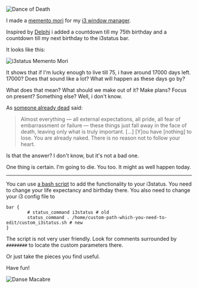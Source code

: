 ![Dance of Death](https://upload.wikimedia.org/wikipedia/commons/thumb/8/84/Dance_of_Death_%28replica_of_15th_century_fresco%3B_National_Gallery_of_Slovenia%29.jpg/2048px-Dance_of_Death_%28replica_of_15th_century_fresco%3B_National_Gallery_of_Slovenia%29.jpg)

I made a [memento mori](https://en.wikipedia.org/wiki/Memento_mori) for my [i3 window manager](http://i3wm.org/).

Inspired by [Delphi](https://itunes.apple.com/us/app/delphi-simplicity-clarity/id1172671058?mt=8) i added a countdown till my 75th birthday and a countdown till my next birthday to the i3status bar.

It looks like this:

![i3status Memento Mori](/files/blog/memento-mori/i3status_memento_mori.png)

It shows that if I'm lucky enough to live till 75, i have around 17000 days left. 17000? Does that sound like a lot? What will happen as these days go by?

What does that mean? What should we make out of it? Make plans? Focus on present? Something else? Well, i don't know.

As [someone already dead](http://news.stanford.edu/2005/06/14/jobs-061505/) said:

> Almost everything — all external expectations, all pride, all fear of embarrassment or failure — these things just fall away in the face of death, leaving only what is truly important. [...] [Y]ou have [nothing] to lose. You are already naked. There is no reason not to follow your heart.

Is that the answer? I don't know, but it's not a bad one.


One thing is certain. I'm going to die. You too. It might as well happen today.

---

You can use [a bash script](/files/blog/memento-mori/custom_i3status.sh) to add the functionality to your i3status. You need to change your life expectancy and birthday there. You also need to change your i3 config file to

```
bar {
        # status_command i3status # old
        status_command . /home/custom-path-which-you-need-to-edit/custom_i3status.sh # new
}
```

The script is not very user friendly. Look for comments surrounded by `########` to locate the custom parameters there.

Or just take the pieces you find useful.

Have fun!

![Danse Macabre](https://upload.wikimedia.org/wikipedia/commons/b/bf/Danse_macabre_by_Michael_Wolgemut.png)

